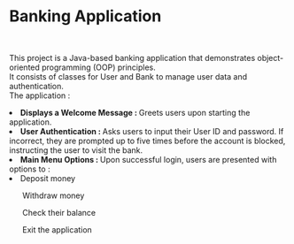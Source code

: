 <h1>Banking Application</h1> <br> 
<p>This project is a Java-based banking application that demonstrates object-oriented programming (OOP) principles.<br>
It consists of classes for User and Bank to manage user data and authentication.<br>
The application : <br>
<li><b>Displays a Welcome Message : </b>Greets users upon starting the application. </li>
<li><b>User Authentication : </b>Asks users to input their User ID and password. If incorrect, they are prompted up to five times before the account is blocked, instructing the user to visit the bank. </li>
<li><b>Main Menu Options : </b>Upon successful login, users are presented with options to : <br>
<li>Deposit money</li>
<ul>Withdraw money</ul>
<ul>Check their balance</ul>
<ul>Exit the application</ul></li></p>
